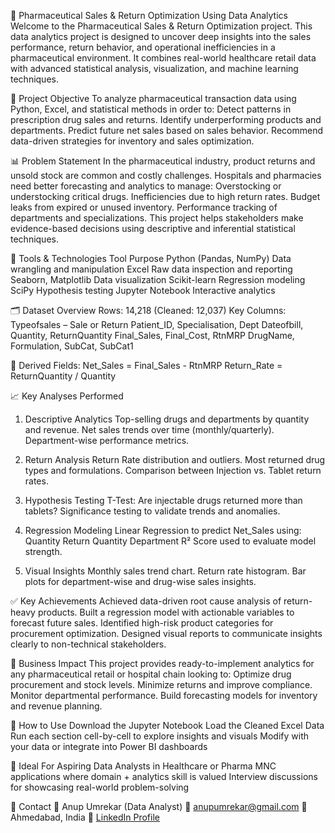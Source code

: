 💊 Pharmaceutical Sales & Return Optimization Using Data Analytics
Welcome to the Pharmaceutical Sales & Return Optimization project. This data analytics project is designed to uncover deep insights into the sales performance, return behavior, and operational inefficiencies in a pharmaceutical environment. It combines real-world healthcare retail data with advanced statistical analysis, visualization, and machine learning techniques.

🧠 Project Objective
To analyze pharmaceutical transaction data using Python, Excel, and statistical methods in order to:
Detect patterns in prescription drug sales and returns.
Identify underperforming products and departments.
Predict future net sales based on sales behavior.
Recommend data-driven strategies for inventory and sales optimization.

📊 Problem Statement
In the pharmaceutical industry, product returns and unsold stock are common and costly challenges. Hospitals and pharmacies need better forecasting and analytics to manage:
Overstocking or understocking critical drugs.
Inefficiencies due to high return rates.
Budget leaks from expired or unused inventory.
Performance tracking of departments and specializations.
This project helps stakeholders make evidence-based decisions using descriptive and inferential statistical techniques.

🧰 Tools & Technologies
Tool
Purpose
Python (Pandas, NumPy)
Data wrangling and manipulation
Excel
Raw data inspection and reporting
Seaborn, Matplotlib
Data visualization
Scikit-learn
Regression modeling
SciPy
Hypothesis testing
Jupyter Notebook
Interactive analytics


🗂️ Dataset Overview
Rows: 14,218 (Cleaned: 12,037)
Key Columns:
Typeofsales – Sale or Return
Patient_ID, Specialisation, Dept
Dateofbill, Quantity, ReturnQuantity
Final_Sales, Final_Cost, RtnMRP
DrugName, Formulation, SubCat, SubCat1


🧾 Derived Fields:
Net_Sales = Final_Sales - RtnMRP
Return_Rate = ReturnQuantity / Quantity


📈 Key Analyses Performed
1. Descriptive Analytics
Top-selling drugs and departments by quantity and revenue.
Net sales trends over time (monthly/quarterly).
Department-wise performance metrics.


2. Return Analysis
Return Rate distribution and outliers.
Most returned drug types and formulations.
Comparison between Injection vs. Tablet return rates.


3. Hypothesis Testing
T-Test: Are injectable drugs returned more than tablets?
Significance testing to validate trends and anomalies.


4. Regression Modeling
Linear Regression to predict Net_Sales using:
Quantity
Return Quantity
Department
R² Score used to evaluate model strength.


5. Visual Insights
Monthly sales trend chart.
Return rate histogram.
Bar plots for department-wise and drug-wise sales insights.

✅ Key Achievements
Achieved data-driven root cause analysis of return-heavy products.
Built a regression model with actionable variables to forecast future sales.
Identified high-risk product categories for procurement optimization.
Designed visual reports to communicate insights clearly to non-technical stakeholders.

📌 Business Impact
This project provides ready-to-implement analytics for any pharmaceutical retail or hospital chain looking to:
Optimize drug procurement and stock levels.
Minimize returns and improve compliance.
Monitor departmental performance.
Build forecasting models for inventory and revenue planning.

🚀 How to Use
Download the Jupyter Notebook
Load the Cleaned Excel Data
Run each section cell-by-cell to explore insights and visuals
Modify with your data or integrate into Power BI dashboards

💼 Ideal For
Aspiring Data Analysts in Healthcare or Pharma
MNC applications where domain + analytics skill is valued
Interview discussions for showcasing real-world problem-solving

📮 Contact
👤 Anup Umrekar (Data Analyst)
📧 anupumrekar@gmail.com
📍 Ahmedabad, India
🔗 [LinkedIn Profile](https://www.linkedin.com/in/anupumrekar/)

